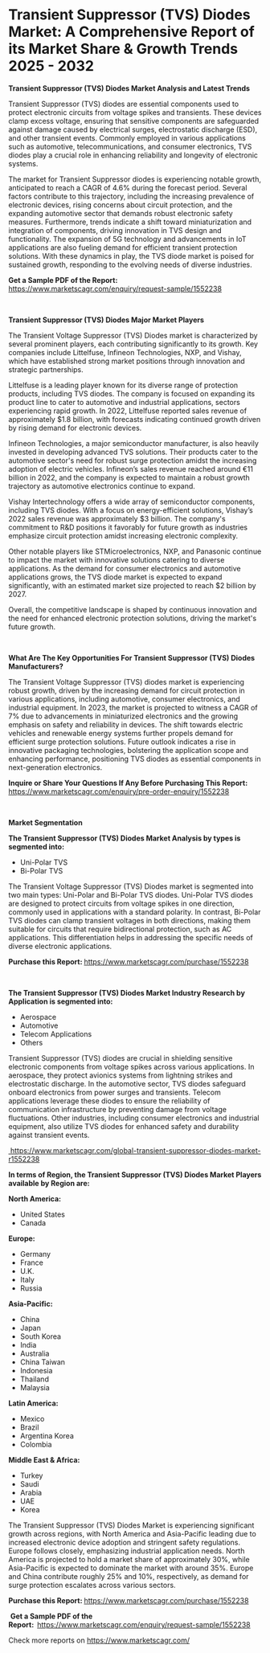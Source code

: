 <p><h1>Transient Suppressor (TVS) Diodes Market: A Comprehensive Report of its Market Share & Growth Trends 2025 - 2032</h1></p><p><strong>Transient Suppressor (TVS) Diodes Market Analysis and Latest Trends</strong></p>
<p><p>Transient Suppressor (TVS) diodes are essential components used to protect electronic circuits from voltage spikes and transients. These devices clamp excess voltage, ensuring that sensitive components are safeguarded against damage caused by electrical surges, electrostatic discharge (ESD), and other transient events. Commonly employed in various applications such as automotive, telecommunications, and consumer electronics, TVS diodes play a crucial role in enhancing reliability and longevity of electronic systems.</p><p>The market for Transient Suppressor diodes is experiencing notable growth, anticipated to reach a CAGR of 4.6% during the forecast period. Several factors contribute to this trajectory, including the increasing prevalence of electronic devices, rising concerns about circuit protection, and the expanding automotive sector that demands robust electronic safety measures. Furthermore, trends indicate a shift toward miniaturization and integration of components, driving innovation in TVS design and functionality. The expansion of 5G technology and advancements in IoT applications are also fueling demand for efficient transient protection solutions. With these dynamics in play, the TVS diode market is poised for sustained growth, responding to the evolving needs of diverse industries.</p></p>
<p><strong>Get a Sample PDF of the Report:&nbsp;</strong> <a href="https://www.marketscagr.com/enquiry/request-sample/1552238?utm_campaign=1166&utm_medium=2&utm_source=Github&utm_content=ia&utm_term=06042025&utm_id=transient-suppressor-tvs-diodes">https://www.marketscagr.com/enquiry/request-sample/1552238</a></p>
<p>&nbsp;</p>
<p><strong>Transient Suppressor (TVS) Diodes Major Market Players</strong></p>
<p><p>The Transient Voltage Suppressor (TVS) Diodes market is characterized by several prominent players, each contributing significantly to its growth. Key companies include Littelfuse, Infineon Technologies, NXP, and Vishay, which have established strong market positions through innovation and strategic partnerships.</p><p>Littelfuse is a leading player known for its diverse range of protection products, including TVS diodes. The company is focused on expanding its product line to cater to automotive and industrial applications, sectors experiencing rapid growth. In 2022, Littelfuse reported sales revenue of approximately $1.8 billion, with forecasts indicating continued growth driven by rising demand for electronic devices.</p><p>Infineon Technologies, a major semiconductor manufacturer, is also heavily invested in developing advanced TVS solutions. Their products cater to the automotive sector's need for robust surge protection amidst the increasing adoption of electric vehicles. Infineon’s sales revenue reached around €11 billion in 2022, and the company is expected to maintain a robust growth trajectory as automotive electronics continue to expand.</p><p>Vishay Intertechnology offers a wide array of semiconductor components, including TVS diodes. With a focus on energy-efficient solutions, Vishay’s 2022 sales revenue was approximately $3 billion. The company's commitment to R&D positions it favorably for future growth as industries emphasize circuit protection amidst increasing electronic complexity.</p><p>Other notable players like STMicroelectronics, NXP, and Panasonic continue to impact the market with innovative solutions catering to diverse applications. As the demand for consumer electronics and automotive applications grows, the TVS diode market is expected to expand significantly, with an estimated market size projected to reach $2 billion by 2027.</p><p>Overall, the competitive landscape is shaped by continuous innovation and the need for enhanced electronic protection solutions, driving the market's future growth.</p></p>
<p>&nbsp;</p>
<p><strong>What Are The Key Opportunities For Transient Suppressor (TVS) Diodes Manufacturers?</strong></p>
<p><p>The Transient Voltage Suppressor (TVS) diodes market is experiencing robust growth, driven by the increasing demand for circuit protection in various applications, including automotive, consumer electronics, and industrial equipment. In 2023, the market is projected to witness a CAGR of 7% due to advancements in miniaturized electronics and the growing emphasis on safety and reliability in devices. The shift towards electric vehicles and renewable energy systems further propels demand for efficient surge protection solutions. Future outlook indicates a rise in innovative packaging technologies, bolstering the application scope and enhancing performance, positioning TVS diodes as essential components in next-generation electronics.</p></p>
<p><strong>Inquire or Share Your Questions If Any Before Purchasing This Report:</strong> <a href="https://www.marketscagr.com/enquiry/pre-order-enquiry/1552238?utm_campaign=1166&utm_medium=2&utm_source=Github&utm_content=ia&utm_term=06042025&utm_id=transient-suppressor-tvs-diodes">https://www.marketscagr.com/enquiry/pre-order-enquiry/1552238</a></p>
<p>&nbsp;</p>
<p><strong>Market Segmentation</strong></p>
<p><strong>The Transient Suppressor (TVS) Diodes Market Analysis by types is segmented into:</strong></p>
<p><ul><li>Uni-Polar TVS</li><li>Bi-Polar TVS</li></ul></p>
<p><p>The Transient Voltage Suppressor (TVS) Diodes market is segmented into two main types: Uni-Polar and Bi-Polar TVS diodes. Uni-Polar TVS diodes are designed to protect circuits from voltage spikes in one direction, commonly used in applications with a standard polarity. In contrast, Bi-Polar TVS diodes can clamp transient voltages in both directions, making them suitable for circuits that require bidirectional protection, such as AC applications. This differentiation helps in addressing the specific needs of diverse electronic applications.</p></p>
<p><strong>Purchase this Report:&nbsp;</strong><a href="https://www.marketscagr.com/purchase/1552238?utm_campaign=1166&utm_medium=2&utm_source=Github&utm_content=ia&utm_term=06042025&utm_id=transient-suppressor-tvs-diodes">https://www.marketscagr.com/purchase/1552238</a></p>
<p>&nbsp;</p>
<p><strong>The Transient Suppressor (TVS) Diodes Market Industry Research by Application is segmented into:</strong></p>
<p><ul><li>Aerospace</li><li>Automotive</li><li>Telecom Applications</li><li>Others</li></ul></p>
<p><p>Transient Suppressor (TVS) diodes are crucial in shielding sensitive electronic components from voltage spikes across various applications. In aerospace, they protect avionics systems from lightning strikes and electrostatic discharge. In the automotive sector, TVS diodes safeguard onboard electronics from power surges and transients. Telecom applications leverage these diodes to ensure the reliability of communication infrastructure by preventing damage from voltage fluctuations. Other industries, including consumer electronics and industrial equipment, also utilize TVS diodes for enhanced safety and durability against transient events.</p></p>
<p><a href="https://www.marketscagr.com/global-transient-suppressor-diodes-market-r1552238?utm_campaign=1166&utm_medium=2&utm_source=Github&utm_content=ia&utm_term=06042025&utm_id=transient-suppressor-tvs-diodes">&nbsp;https://www.marketscagr.com/global-transient-suppressor-diodes-market-r1552238</a></p>
<p><strong>In terms of Region, the Transient Suppressor (TVS) Diodes Market Players available by Region are:</strong></p>
<p>
    <p> <strong> North America: </strong>
        <ul>
            <li>United States</li>
            <li>Canada</li>
        </ul>
        </p> 
    <p> <strong> Europe: </strong>
        <ul>
            <li>Germany</li>
            <li>France</li>
            <li>U.K.</li>
            <li>Italy</li>
            <li>Russia</li>
        </ul>
        </p> 
    <p> <strong> Asia-Pacific: </strong>
        <ul>
            <li>China</li>
            <li>Japan</li>
            <li>South Korea</li>
            <li>India</li>
            <li>Australia</li>
            <li>China Taiwan</li>
            <li>Indonesia</li>
            <li>Thailand</li>
            <li>Malaysia</li>
        </ul>
        </p> 
    <p> <strong> Latin America: </strong>
        <ul>
            <li>Mexico</li>
            <li>Brazil</li>
            <li>Argentina Korea</li>
            <li>Colombia</li>
        </ul>
        </p> 
    <p> <strong> Middle East & Africa: </strong>
        <ul>
            <li>Turkey</li>
            <li>Saudi</li>
            <li>Arabia</li>
            <li>UAE</li>
            <li>Korea</li>
        </ul>
    </p>
    </p>
<p><p>The Transient Suppressor (TVS) Diodes Market is experiencing significant growth across regions, with North America and Asia-Pacific leading due to increased electronic device adoption and stringent safety regulations. Europe follows closely, emphasizing industrial application needs. North America is projected to hold a market share of approximately 30%, while Asia-Pacific is expected to dominate the market with around 35%. Europe and China contribute roughly 25% and 10%, respectively, as demand for surge protection escalates across various sectors.</p></p>
<p><strong>Purchase this Report: </strong><a href="https://www.marketscagr.com/purchase/1552238?utm_campaign=1166&utm_medium=2&utm_source=Github&utm_content=ia&utm_term=06042025&utm_id=transient-suppressor-tvs-diodes">https://www.marketscagr.com/purchase/1552238</a></p>
<p>&nbsp;<strong>Get a Sample PDF of the Report:&nbsp;&nbsp;</strong><a href="https://www.marketscagr.com/enquiry/request-sample/1552238?utm_campaign=1166&utm_medium=2&utm_source=Github&utm_content=ia&utm_term=06042025&utm_id=transient-suppressor-tvs-diodes">https://www.marketscagr.com/enquiry/request-sample/1552238</a></p>
<p><strong></strong></p>
<p>Check more reports on <a href="https://www.marketscagr.com/?utm_campaign=1166&utm_medium=2&utm_source=Github&utm_content=ia&utm_term=06042025&utm_id=transient-suppressor-tvs-diodes">https://www.marketscagr.com/</a></p>